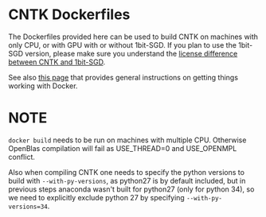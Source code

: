 # CNTK Dockerfiles

The Dockerfiles provided here can be used to build CNTK on machines with only CPU, or with GPU with or without 1bit-SGD.
If you plan to use the 1bit-SGD version, please make sure you understand the 
[license difference between CNTK and 1bit-SGD](https://github.com/Microsoft/CNTK/wiki/Enabling-1bit-SGD).

See also [this page](https://github.com/Microsoft/CNTK/wiki/CNTK-Docker-Containers) 
that provides general instructions on getting things working with Docker.

# NOTE

`docker build` needs to be run on machines with multiple CPU. Otherwise OpenBlas compilation
will fail as USE_THREAD=0 and USE_OPENMPL conflict.

Also when compiling CNTK one needs to specify the python versions to build with
`--with-py-versions`, as python27 is by default included, but in previous steps
anaconda wasn't built for python27 (only for python 34), so we need to explicitly
exclude python 27 by specifying `--with-py-versions=34`.
